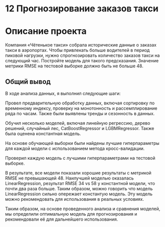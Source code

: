 # 12 Прогнозирование заказов такси


# Описание проекта
Компания «Чётенькое такси» собрала исторические данные о заказах такси в аэропортах. Чтобы привлекать больше водителей в период пиковой нагрузки, нужно спрогнозировать количество заказов такси на следующий час. Постройте модель для такого предсказания.
Значение метрики RMSE на тестовой выборке должно быть не больше 48.

## Общий вывод

В ходе анализа данных, я выполнил следующие шаги:

Провел предварительную обработку данных, включая сортировку по временному индексу, проверку на монотонность и рассемплирование ряда по часам. Также были выявлены тренды и сезонность в данных.

Обучил несколько моделей, включая линейную регрессию, дерево решений, случайный лес, CatBoostRegressor и LGBMRegressor. Также была оценена константная модель.

На основе обучающей выборки были найдены лучшие гиперпараметры для каждой модели с использованием метода кросс-валидации.

Проверил каждую модель с лучшими гиперпараметрами на тестовой выборке.

В результате, все модели показали хорошие результаты с метрикой RMSE не превышающей 48. Наилучшей моделью оказалась LinearRegression, результат RMSE 34 vs 58 у константной модели, что почти два раза больше. Таким образом, можно говорить что модель LinearRegression сильно опережает константую модель. Эту модель можно рекомендовать для использования в реальных условиях.

Таким образом, на основе проведенного анализа и сравнения моделей, мы определили оптимальную модель для прогнозирования и рекомендовали её для дальнейшего использования.
